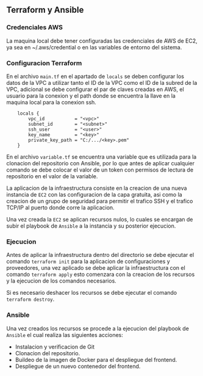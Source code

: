 ## Terraform y Ansible

### Credenciales AWS

La maquina local debe tener configuradas las credenciales de AWS de EC2, ya sea en ~/.aws/credential o en las variables de entorno del sistema.

### Configuracion Terraform

En el archivo `main.tf` en el apartado de `locals` se deben configurar los datos de la VPC a utilizar tanto el ID de la VPC como el ID de la subred de la VPC, adicional se debe configurar el par de claves creadas en AWS, el usuario para la conexion y el path donde se encuentra la llave en la maquina local para la conexion ssh.

```
    locals {
        vpc_id           = "<vpc>"
        subnet_id        = "<subnet>"
        ssh_user         = "<user>"
        key_name         = "<key>"
        private_key_path = "C:/.../<key>.pem"
    }
```

En el archivo `variable.tf` se encuentra una variable que es utilizada para la clonacion del repositorio con Ansible, por lo que antes de aplicar cualquier comando se debe colocar el valor de un token con permisos de lectura de repositorio en el valor de la variable.

La aplicacion de la infraestructura consiste en la creacion de una nueva instancia de `EC2` con las configuracion de la capa gratuita, asi como la creacion de un grupo de seguridad para permitir el trafico SSH y el trafico TCP/IP al puerto donde corre la aplicacion.

Una vez creada la `EC2` se aplican recursos nulos, lo cuales se encargan de subir el playbook de `Ansible` a la instancia y su posterior ejecucion.

### Ejecucion

Antes de aplicar la infraestructura dentro del directorio se debe ejecutar el comando `terraform init` para la aplicacion de configuraciones y proveedores, una vez aplicado se debe aplicar la infraestructura con el comando `terraform apply` esto comenzara con la creacion de los recursos y la ejecucion de los comandos necesarios.

Si es necesario deshacer los recursos se debe ejecutar el comando `terraform destroy`.

### Ansible

Una vez creados los recursos se procede a la ejecucion del playbook de `Ansible` el cual realiza las siguientes acciones:
- Instalacion y verificacion de Git
- Clonacion del repositorio.
- Buildeo de la imagen de Docker para el despliegue del frontend.
- Despliegue de un nuevo contenedor del frontend.